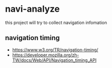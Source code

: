 # navi-analyze

this project will try to collect navigation infomation


## navigation timing

- https://www.w3.org/TR/navigation-timing/
- https://developer.mozilla.org/zh-TW/docs/Web/API/Navigation_timing_API
